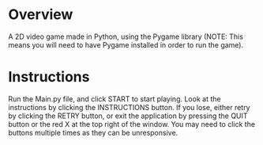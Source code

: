 # Overview
A 2D video game made in Python, using the Pygame library (NOTE: This means you will need to have Pygame installed in order to run the game).

# Instructions
Run the Main.py file, and click START to start playing. Look at the instructions by clicking the INSTRUCTIONS button. If you lose, either retry by clicking the RETRY button, or exit the application by pressing the QUIT button or the red X at the top right of the window. You may need to click the buttons multiple times as they can be unresponsive.
